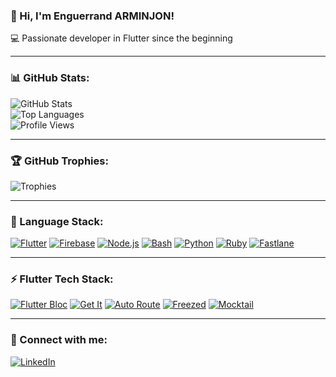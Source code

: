 ### 👋 Hi, I'm Enguerrand ARMINJON!

💻 Passionate developer in Flutter since the beginning

---

### 📊 GitHub Stats:

![GitHub Stats](https://github-readme-stats.vercel.app/api?username=EArminjon&show_icons=true&theme=dark)  
![Top Languages](https://github-readme-stats.vercel.app/api/top-langs/?username=EArminjon&layout=compact&theme=dark)  
![Profile Views](https://komarev.com/ghpvc/?username=EArminjon&color=blue&style=flat)

---

### 🏆 GitHub Trophies:

![Trophies](https://github-profile-trophy.vercel.app/?username=EArminjon&theme=darkhub&no-frame=true&margin-w=10)

---

### 🚀 Language Stack:

[![Flutter](https://img.shields.io/badge/Flutter-02569B?style=flat&logo=flutter&logoColor=white)](https://flutter.dev)
[![Firebase](https://img.shields.io/badge/Firebase-FFCA28?style=flat&logo=firebase&logoColor=black)](https://firebase.google.com)
[![Node.js](https://img.shields.io/badge/Node.js-339933?style=flat&logo=node.js&logoColor=white)](https://nodejs.org)
[![Bash](https://img.shields.io/badge/Bash-4EAA25?style=flat&logo=gnu-bash&logoColor=white)](https://www.gnu.org/software/bash/)
[![Python](https://img.shields.io/badge/Python-3776AB?style=flat&logo=python&logoColor=white)](https://www.python.org)
[![Ruby](https://img.shields.io/badge/Ruby-CC342D?style=flat&logo=ruby&logoColor=white)](https://www.ruby-lang.org)
[![Fastlane](https://img.shields.io/badge/Fastlane-00F200?style=flat&logo=fastlane&logoColor=white)](https://fastlane.tools)

---

### ⚡ Flutter Tech Stack:

[![Flutter Bloc](https://img.shields.io/badge/Flutter%20Bloc-21A8F3?style=flat&logo=flutter&logoColor=white)](https://pub.dev/packages/flutter_bloc)
[![Get It](https://img.shields.io/badge/Get%20It-FFC107?style=flat&logo=dart&logoColor=black)](https://pub.dev/packages/get_it)
[![Auto Route](https://img.shields.io/badge/Auto%20Route-0082FC?style=flat&logo=dart&logoColor=white)](https://pub.dev/packages/auto_route)
[![Freezed](https://img.shields.io/badge/Freezed-181717?style=flat&logo=dart&logoColor=white)](https://pub.dev/packages/freezed)
[![Mocktail](https://img.shields.io/badge/Mocktail-FF6347?style=flat&logo=dart&logoColor=white)](https://pub.dev/packages/mocktail)

---

### 📣 Connect with me:

[![LinkedIn](https://img.shields.io/badge/LinkedIn-0A66C2?style=flat&logo=linkedin&logoColor=white)](https://www.linkedin.com/in/enguerrand-arminjon/)
